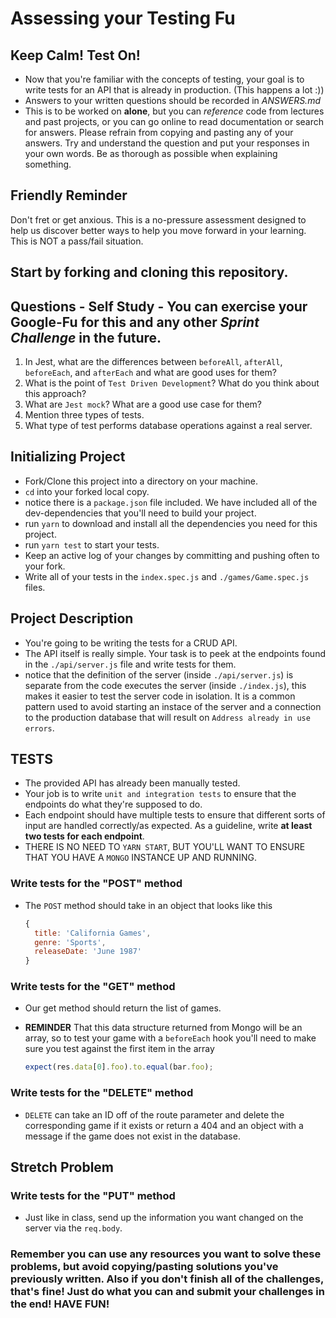 # Assessing your Testing Fu

## Keep Calm! Test On!

- Now that you're familiar with the concepts of testing, your goal is to write tests for an API that is already in production. (This happens a lot :))
- Answers to your written questions should be recorded in _ANSWERS.md_
- This is to be worked on **alone**, but you can _reference_ code from lectures and past projects, or you can go online to read documentation or search for answers. Please refrain from copying and pasting any of your answers. Try and understand the question and put your responses in your own words. Be as thorough as possible when explaining something.

## Friendly Reminder

Don't fret or get anxious. This is a no-pressure assessment designed to help us discover better ways to help you move forward in your learning. This is NOT a pass/fail situation.

## Start by forking and cloning this repository.

## Questions - Self Study - You can exercise your Google-Fu for this and any other _Sprint Challenge_ in the future.

1.  In Jest, what are the differences between `beforeAll`, `afterAll`, `beforeEach`, and `afterEach` and what are good uses for them?
1.  What is the point of `Test Driven Development`? What do you think about this approach?
1.  What are `Jest mock`? What are a good use case for them?
1.  Mention three types of tests.
1.  What type of test performs database operations against a real server.

## Initializing Project

- Fork/Clone this project into a directory on your machine.
- `cd` into your forked local copy.
- notice there is a `package.json` file included. We have included all of the dev-dependencies that you'll need to build your project.
- run `yarn` to download and install all the dependencies you need for this project.
- run `yarn test` to start your tests.
- Keep an active log of your changes by committing and pushing often to your fork.
- Write all of your tests in the `index.spec.js` and `./games/Game.spec.js` files.

## Project Description

- You're going to be writing the tests for a CRUD API.
- The API itself is really simple. Your task is to peek at the endpoints found in the `./api/server.js` file and write tests for them.
- notice that the definition of the server (inside `./api/server.js`) is separate from the code executes the server (inside `./index.js`), this makes it easier to test the server code in isolation. It is a common pattern used to avoid starting an instace of the server and a connection to the production database that will result on `Address already in use errors`.

## TESTS

- The provided API has already been manually tested.
- Your job is to write `unit and integration tests` to ensure that the endpoints do what they're supposed to do.
- Each endpoint should have multiple tests to ensure that different sorts of input are handled correctly/as expected. As a guideline, write **at least two tests for each endpoint**.
- THERE IS NO NEED TO `YARN START`, BUT YOU'LL WANT TO ENSURE THAT YOU HAVE A `MONGO` INSTANCE UP AND RUNNING.

### Write tests for the "POST" method

- The `POST` method should take in an object that looks like this

  ```js
  {
    title: 'California Games',
    genre: 'Sports',
    releaseDate: 'June 1987'
  }
  ```

### Write tests for the "GET" method

- Our get method should return the list of games.
- **REMINDER** That this data structure returned from Mongo will be an array, so to test your game with a `beforeEach` hook you'll need to make sure you test against the first item in the array

  ```js
  expect(res.data[0].foo).to.equal(bar.foo);
  ```

### Write tests for the "DELETE" method

- `DELETE` can take an ID off of the route parameter and delete the corresponding game if it exists or return a 404 and an object with a message if the game does not exist in the database.

## Stretch Problem

### Write tests for the "PUT" method

- Just like in class, send up the information you want changed on the server via the `req.body`.

### Remember you can use any resources you want to solve these problems, but avoid copying/pasting solutions you've previously written. Also if you don't finish all of the challenges, that's fine! Just do what you can and submit your challenges in the end! HAVE FUN!
